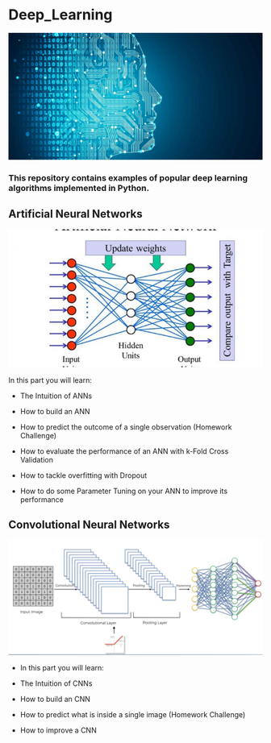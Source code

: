 # Deep_Learning


![DL](images/DL.jpg)



### This repository contains examples of popular deep learning algorithms implemented in Python.

## Artificial Neural Networks

![Artificial-Neural-Networks-Man-vs-Machine-735x400](images/Artificial-Neural-Networks-Man-vs-Machine-735x400.jpg)

In this part you will learn:

- The Intuition of ANNs

- How to build an ANN

- How to predict the outcome of a single observation (Homework Challenge)

- How to evaluate the performance of an ANN with k-Fold Cross Validation

- How to tackle overfitting with Dropout

- How to do some Parameter Tuning on your ANN to improve its performance

## Convolutional Neural Networks

![resi](images/resi.png)


- In this part you will learn:

- The Intuition of CNNs

- How to build an CNN

- How to predict what is inside a single image (Homework Challenge)

- How to improve a CNN